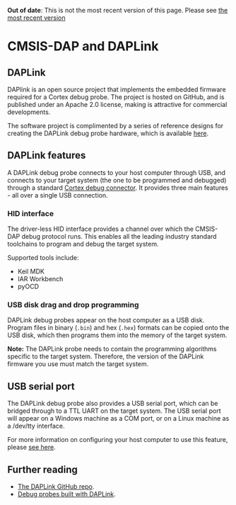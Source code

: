 <span class="warnings">**Out of date**: This is not the most recent version of this page. Please see [the most recent version](https://os.mbed.com/docs/v5.9/tools/daplink.html)</span>
# CMSIS-DAP and DAPLink


## DAPLink

DAPlink is an open source project that implements the embedded firmware required for a Cortex debug probe. The project is hosted on GitHub, and is published under an Apache 2.0 license, making is attractive for commercial developments.

The software project is complimented by a series of reference designs for creating the DAPLink debug probe hardware, which is available [here](https://developer.mbed.org/handbook/mbed-HDK).

## DAPLink features

A DAPLink debug probe connects to your host computer through USB, and connects to your target system (the one to be programmed and debugged) through a standard [Cortex debug connector](http://infocenter.arm.com/help/topic/com.arm.doc.faqs/attached/13634/cortex_debug_connectors.pdf). It provides three main features - all over a single USB connection.

### HID interface 

The driver-less HID interface provides a channel over which the CMSIS-DAP debug protocol runs. This enables all the leading industry standard toolchains to program and debug the target system. 

Supported tools include:

  * Keil MDK
  * IAR Workbench
  * pyOCD

### USB disk drag and drop programming 

DAPLink debug probes appear on the host computer as a USB disk. Program files in binary (``.bin``) and hex (``.hex``) formats can be copied onto the USB disk, which then programs them into the memory of the target system.

<span class="notes">**Note:** The DAPLink probe needs to contain the programming algorithms specific to the target system. Therefore, the version of the DAPLink firmware you use must match the target system.</span>

## USB serial port 

The DAPLink debug probe also provides a USB serial port, which can be bridged through to a TTL UART on the target system.
The USB serial port will appear on a Windows machine as a COM port, or on a Linux machine as a /dev/tty interface.

For more information on configuring your host computer to use this feature, please [see here](../getting_started/serial_communication.md).

## Further reading

* [The DAPLink GitHub repo](https://github.com/ARMmbed/DAPLink/blob/master/README.md).
* [Debug probes built with DAPLink](https://developer.mbed.org/platforms/SWDAP-LPC11U35).
